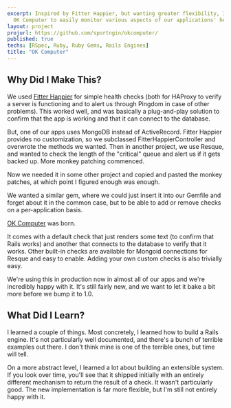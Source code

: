 ```yaml
---
excerpt: Inspired by Fitter Happier, but wanting greater flexibility, I built
  OK Computer to easily monitor various aspects of our applications' health.
layout: project
projurl: https://github.com/sportngin/okcomputer/
published: true
techs: [RSpec, Ruby, Ruby Gems, Rails Engines]
title: "OK Computer"
---
```


## Why Did I Make This?

We used [Fitter Happier] for simple health checks (both for HAProxy to verify a
server is functioning and to alert us through Pingdom in case of other
problems). This worked well, and was basically a plug-and-play solution to
confirm that the app is working and that it can connect to the database.

But, one of our apps uses MongoDB instead of ActiveRecord. Fitter Happier
provides no customization, so we subclassed FitterHappierController and
overwrote the methods we wanted.  Then in another project, we use Resque, and
wanted to check the length of the "critical" queue and alert us if it gets
backed up. More monkey patching commenced.

Now we needed it in some other project and copied and pasted the monkey
patches, at which point I figured enough was enough.

We wanted a similar gem, where we could just insert it into our Gemfile and
forget about it in the common case, but to be able to add or remove checks on a
per-application basis.

[OK Computer] was born.

It comes with a default check that just renders some text (to confirm that
Rails works) and another that connects to the database to verify that it works.
Other built-in checks are available for Mongoid connections for Resque and easy
to enable. Adding your own custom checks is also trivially easy.

We're using this in production now in almost all of our apps and we're
incredibly happy with it. It's still fairly new, and we want to let it bake a
bit more before we bump it to 1.0.

[Fitter Happier]:https://rubygems.org/gems/fitter_happier
[OK Computer]:https://github.com/sportngin/okcomputer/

## What Did I Learn?

I learned a couple of things. Most concretely, I learned how to build a Rails
engine. It's not particularly well documented, and there's a bunch of terrible
examples out there. I don't think mine is one of the terrible ones, but time
will tell.

On a more abstract level, I learned a lot about building an extensible system.
If you look over time, you'll see that it shipped initially with an entirely
different mechanism to return the result of a check. It wasn't particularly
good. The new implementation is far more flexible, but I'm still not entirely
happy with it.
